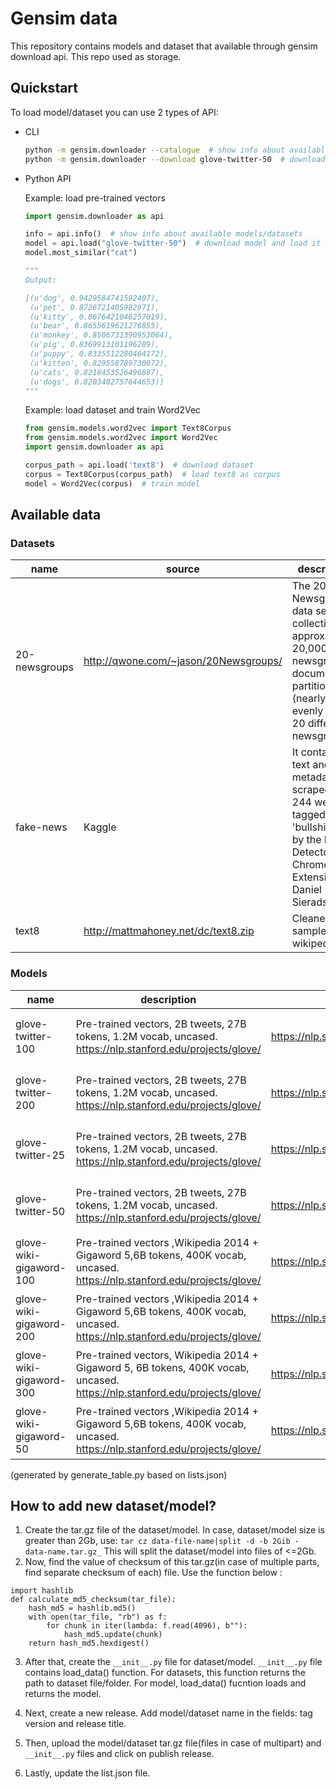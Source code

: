 # Gensim data
This repository contains models and dataset that available through gensim download api. This repo used as storage.

## Quickstart
To load model/dataset you can use 2 types of API:
- CLI
  ```bash
  python -m gensim.downloader --catalogue  # show info about available models/datasets
  python -m gensim.downloader --download glove-twitter-50  # download model, will be stored in ~/gensim-data/glove-twitter-50/
  ```
- Python API

  Example: load pre-trained vectors
  ```python
  import gensim.downloader as api

  info = api.info()  # show info about available models/datasets
  model = api.load("glove-twitter-50")  # download model and load it to memory
  model.most_similar("cat")
  
  """
  Output:

  [(u'dog', 0.9429584741592407),
   (u'pet', 0.8726721405982971),
   (u'kitty', 0.8676421046257019),
   (u'bear', 0.8655619621276855),
   (u'monkey', 0.8506731390953064),
   (u'pig', 0.8369913101196289),
   (u'puppy', 0.8335512280464172),
   (u'kitten', 0.829558789730072),
   (u'cats', 0.8218453526496887),
   (u'dogs', 0.8203402757644653)] 
  """
  ```
  
  Example: load dataset and train Word2Vec
  ```python
  from gensim.models.word2vec import Text8Corpus
  from gensim.models.word2vec import Word2Vec
  import gensim.downloader as api

  corpus_path = api.load('text8')  # download dataset
  corpus = Text8Corpus(corpus_path)  # load text8 as corpus
  model = Word2Vec(corpus)  # train model

  ```
  
## Available data
### Datasets
| name | source | description |
|------|--------|-------------|
| 20-newsgroups | http://qwone.com/~jason/20Newsgroups/ | The 20 Newsgroups data set is a collection of approximately 20,000 newsgroup documents, partitioned (nearly) evenly across 20 different newsgroups |
| fake-news | Kaggle | It contains text and metadata scraped from 244 websites tagged as 'bullshit' here by the BS Detector Chrome Extension by Daniel Sieradski. |
| text8 | http://mattmahoney.net/dc/text8.zip | Cleaned small sample from wikipedia |

### Models
| name | description | papers | preprocessing | parameters |
|------|-------------|------------|--------|---------------|
| glove-twitter-100 | Pre-trained vectors, 2B tweets, 27B tokens, 1.2M vocab, uncased. https://nlp.stanford.edu/projects/glove/ | https://nlp.stanford.edu/pubs/glove.pdf | Converted to w2v format with `python -m gensim.scripts.glove2word2vec -i <fname> -o glove-twitter-100.txt` | dimensions = 100 |
| glove-twitter-200 | Pre-trained vectors, 2B tweets, 27B tokens, 1.2M vocab, uncased. https://nlp.stanford.edu/projects/glove/ | https://nlp.stanford.edu/pubs/glove.pdf | Converted to w2v format with `python -m gensim.scripts.glove2word2vec -i <fname> -o glove-twitter-200.txt` | dimensions = 200 |
| glove-twitter-25 | Pre-trained vectors, 2B tweets, 27B tokens, 1.2M vocab, uncased. https://nlp.stanford.edu/projects/glove/ | https://nlp.stanford.edu/pubs/glove.pdf | Converted to w2v format with `python -m gensim.scripts.glove2word2vec -i <fname> -o glove-twitter-25.txt` | dimensions = 25 |
| glove-twitter-50 | Pre-trained vectors, 2B tweets, 27B tokens, 1.2M vocab, uncased. https://nlp.stanford.edu/projects/glove/ | https://nlp.stanford.edu/pubs/glove.pdf | Converted to w2v format with `python -m gensim.scripts.glove2word2vec -i <fname> -o glove-twitter-50.txt` | dimensions = 50 |
| glove-wiki-gigaword-100 | Pre-trained vectors ,Wikipedia 2014 + Gigaword 5,6B tokens, 400K vocab, uncased. https://nlp.stanford.edu/projects/glove/ | https://nlp.stanford.edu/pubs/glove.pdf | Converted to w2v format with `python -m gensim.scripts.glove2word2vec -i <fname> -o glove-wiki-gigaword-100.txt` | dimensions = 100 |
| glove-wiki-gigaword-200 | Pre-trained vectors ,Wikipedia 2014 + Gigaword 5,6B tokens, 400K vocab, uncased. https://nlp.stanford.edu/projects/glove/ | https://nlp.stanford.edu/pubs/glove.pdf | Converted to w2v format with `python -m gensim.scripts.glove2word2vec -i <fname> -o glove-wiki-gigaword-200.txt` | dimentions = 200 |
| glove-wiki-gigaword-300 | Pre-trained vectors, Wikipedia 2014 + Gigaword 5, 6B tokens, 400K vocab, uncased. https://nlp.stanford.edu/projects/glove/ | https://nlp.stanford.edu/pubs/glove.pdf | Converted to w2v format with `python -m gensim.scripts.glove2word2vec -i <fname> -o glove-wiki-gigaword-300.txt` | dimensions = 300 |
| glove-wiki-gigaword-50 | Pre-trained vectors ,Wikipedia 2014 + Gigaword 5,6B tokens, 400K vocab, uncased. https://nlp.stanford.edu/projects/glove/ | https://nlp.stanford.edu/pubs/glove.pdf | Converted to w2v format with `python -m gensim.scripts.glove2word2vec -i <fname> -o glove-wiki-gigaword-50.txt` | dimension = 50 |
(generated by generate_table.py based on lists.json)
  
## How to add new dataset/model?
1. Create the tar.gz file of the dataset/model. In case, dataset/model size is greater than 2Gb, use:
```tar cz data-file-name|split -d -b 2Gib - data-name.tar.gz_```
This will split the dataset/model into files of <=2Gb.
2. Now, find the value of checksum of this tar.gz(in case of multiple parts, find separate checksum of each) file. Use the function below : 
```
import hashlib
def calculate_md5_checksum(tar_file):
    hash_md5 = hashlib.md5()
    with open(tar_file, "rb") as f:
        for chunk in iter(lambda: f.read(4096), b""):
            hash_md5.update(chunk)
    return hash_md5.hexdigest()
```
3. After that, create the ```__init__.py``` file for dataset/model. ```__init__.py``` file contains load_data() function. 
For datasets, this function returns the path to dataset file/folder.
For model, load_data() fucntion loads and returns the model.

4. Next, create a new release. Add model/dataset name in the fields: tag version and release title.
5. Then, upload the model/dataset tar.gz file(files in case of multipart) and ```__init__.py``` files and click on publish release.
6. Lastly, update the list.json file.

